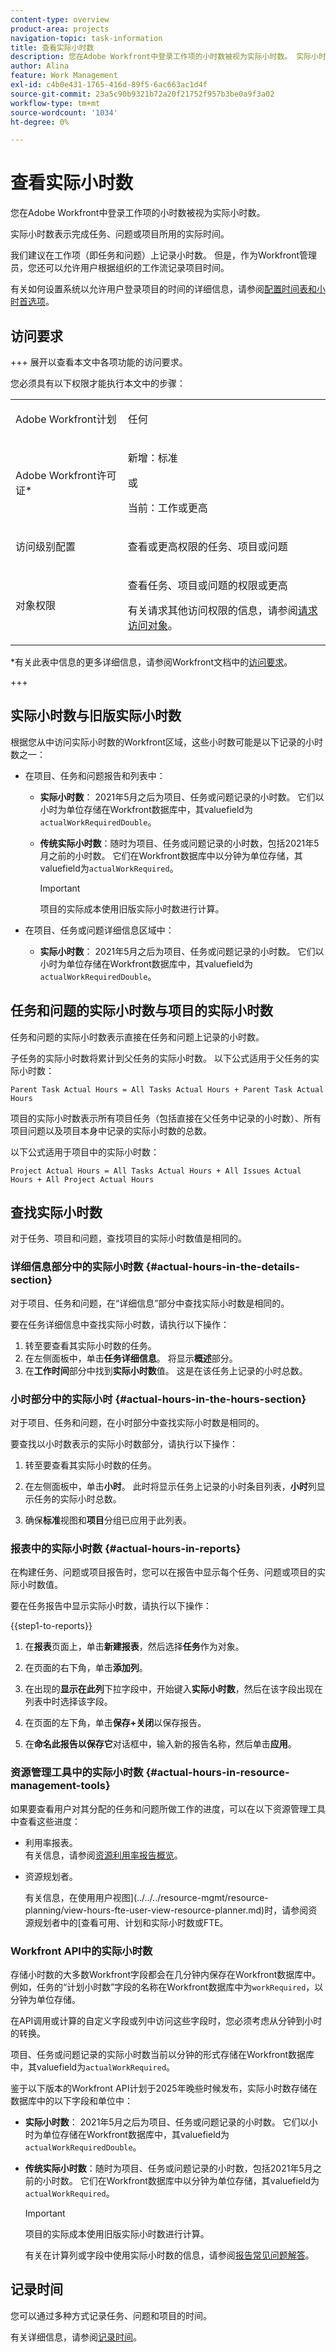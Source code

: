 ```yaml
---
content-type: overview
product-area: projects
navigation-topic: task-information
title: 查看实际小时数
description: 您在Adobe Workfront中登录工作项的小时数被视为实际小时数。 实际小时数表示完成任务、问题或项目所用的实际时间。
author: Alina
feature: Work Management
exl-id: c4b0e431-1765-416d-89f5-6ac663ac1d4f
source-git-commit: 23a5c90b9321b72a20f21752f957b3be0a9f3a02
workflow-type: tm+mt
source-wordcount: '1034'
ht-degree: 0%

---
```


# 查看实际小时数

<!-- Audited: 5/2025 -->

您在Adobe Workfront中登录工作项的小时数被视为实际小时数。

实际小时数表示完成任务、问题或项目所用的实际时间。

我们建议在工作项（即任务和问题）上记录小时数。 但是，作为Workfront管理员，您还可以允许用户根据组织的工作流记录项目时间。

有关如何设置系统以允许用户登录项目的时间的详细信息，请参阅[配置时间表和小时首选项](../../../administration-and-setup/set-up-workfront/configure-timesheets-schedules/timesheet-and-hour-preferences.md)。

## 访问要求

+++ 展开以查看本文中各项功能的访问要求。

您必须具有以下权限才能执行本文中的步骤：

<table style="table-layout:auto"> 
 <col> 
 <col> 
 <tbody> 
  <tr> 
   <td role="rowheader">Adobe Workfront计划</td> 
   <td> <p>任何</p> </td> 
  </tr> 
  <tr> 
   <td role="rowheader">Adobe Workfront许可证*</td> 
   <td> 
   <p>新增：标准<p>
   <p>或</p>
   <p>当前：工作或更高</p> </td> 
  </tr> 
  <tr> 
   <td role="rowheader">访问级别配置</td> 
   <td> <p>查看或更高权限的任务、项目或问题</p> </td> 
  </tr> 
  <tr> 
   <td role="rowheader">对象权限</td> 
   <td> <p>查看任务、项目或问题的权限或更高</p> <p>有关请求其他访问权限的信息，请参阅<a href="../../../workfront-basics/grant-and-request-access-to-objects/request-access.md" class="MCXref xref">请求访问对象</a>。</p> </td> 
  </tr> 
 </tbody> 
</table>

*有关此表中信息的更多详细信息，请参阅Workfront文档中的[访问要求](/help/quicksilver/administration-and-setup/add-users/access-levels-and-object-permissions/access-level-requirements-in-documentation.md)。

+++

## 实际小时数与旧版实际小时数

根据您从中访问实际小时数的Workfront区域，这些小时数可能是以下记录的小时数之一：

* 在项目、任务和问题报告和列表中：

   * **实际小时数**： 2021年5月之后为项目、任务或问题记录的小时数。 它们以小时为单位存储在Workfront数据库中，其valuefield为`actualWorkRequiredDouble`。
   * **传统实际小时数**：随时为项目、任务或问题记录的小时数，包括2021年5月之前的小时数。 它们在Workfront数据库中以分钟为单位存储，其valuefield为`actualWorkRequired`。

     >[!IMPORTANT]
     >
     >项目的实际成本使用旧版实际小时数进行计算。


* 在项目、任务或问题详细信息区域中：

   * **实际小时数**： 2021年5月之后为项目、任务或问题记录的小时数。 它们以小时为单位存储在Workfront数据库中，其valuefield为`actualWorkRequiredDouble`。

## 任务和问题的实际小时数与项目的实际小时数

任务和问题的实际小时数表示直接在任务和问题上记录的小时数。

子任务的实际小时数将累计到父任务的实际小时数。 以下公式适用于父任务的实际小时数：

```
Parent Task Actual Hours = All Tasks Actual Hours + Parent Task Actual Hours
```

项目的实际小时数表示所有项目任务（包括直接在父任务中记录的小时数）、所有项目问题以及项目本身中记录的实际小时数的总数。

以下公式适用于项目中的实际小时数：

```
Project Actual Hours = All Tasks Actual Hours + All Issues Actual Hours + All Project Actual Hours
```

## 查找实际小时数

对于任务、项目和问题，查找项目的实际小时数值是相同的。

### 详细信息部分中的实际小时数 {#actual-hours-in-the-details-section}

对于项目、任务和问题，在“详细信息”部分中查找实际小时数是相同的。

要在任务详细信息中查找实际小时数，请执行以下操作：

1. 转至要查看其实际小时数的任务。
1. 在左侧面板中，单击&#x200B;**任务详细信息**。 将显示&#x200B;**概述**&#x200B;部分。
1. 在&#x200B;**工作时间**&#x200B;部分中找到&#x200B;**实际小时数**&#x200B;值。 这是在该任务上记录的小时总数。

### 小时部分中的实际小时 {#actual-hours-in-the-hours-section}

对于项目、任务和问题，在小时部分中查找实际小时数是相同的。

要查找以小时数表示的实际小时数部分，请执行以下操作：

1. 转至要查看其实际小时数的任务。

1. 在左侧面板中，单击&#x200B;**小时**。 此时将显示任务上记录的小时条目列表，**小时**&#x200B;列显示任务的实际小时总数。

1. 确保&#x200B;**标准**&#x200B;视图和&#x200B;**项目**&#x200B;分组已应用于此列表。

### 报表中的实际小时数 {#actual-hours-in-reports}

在构建任务、问题或项目报告时，您可以在报告中显示每个任务、问题或项目的实际小时数值。

要在任务报告中显示实际小时数，请执行以下操作：

{{step1-to-reports}}

1. 在&#x200B;**报表**&#x200B;页面上，单击&#x200B;**新建报表**，然后选择&#x200B;**任务**&#x200B;作为对象。
1. 在页面的右下角，单击&#x200B;**添加列**。
1. 在出现的&#x200B;**显示在此列**&#x200B;下拉字段中，开始键入&#x200B;**实际小时数**，然后在该字段出现在列表中时选择该字段。

1. 在页面的左下角，单击&#x200B;**保存+关闭**&#x200B;以保存报告。

1. 在&#x200B;**命名此报告以保存它**&#x200B;对话框中，输入新的报告名称，然后单击&#x200B;**应用**。

### 资源管理工具中的实际小时数 {#actual-hours-in-resource-management-tools}

如果要查看用户对其分配的任务和问题所做工作的进度，可以在以下资源管理工具中查看这些进度：

* 利用率报表。\
  有关信息，请参阅[资源利用率报告概览](../../../reports-and-dashboards/reports/using-built-in-reports/resource-utilization-report.md)。

* 资源规划者。

  有关信息，在使用用户视图](../../../resource-mgmt/resource-planning/view-hours-fte-user-view-resource-planner.md)时，请参阅资源规划者中的[查看可用、计划和实际小时数或FTE。


### Workfront API中的实际小时数

<!--this section was added as a result to this issue: https://experience.adobe.com/#/@adobeinternalworkfront/so:hub-Hub/workfront/task/6810910e0001b932e0948336208e76f2/overview-->

存储小时数的大多数Workfront字段都会在几分钟内保存在Workfront数据库中。 例如，任务的“计划小时数”字段的名称在Workfront数据库中为`workRequired`，以分钟为单位存储。

在API调用或计算的自定义字段或列中访问这些字段时，您必须考虑从分钟到小时的转换。

项目、任务或问题记录的实际小时数当前以分钟的形式存储在Workfront数据库中，其valuefield为`actualWorkRequired`。

鉴于以下版本的Workfront API计划于2025年晚些时候发布，实际小时数存储在数据库中的以下字段和单位中：

* **实际小时数**： 2021年5月之后为项目、任务或问题记录的小时数。 它们以小时为单位存储在Workfront数据库中，其valuefield为`actualWorkRequiredDouble`。
* **传统实际小时数**：随时为项目、任务或问题记录的小时数，包括2021年5月之前的小时数。 它们在Workfront数据库中以分钟为单位存储，其valuefield为`actualWorkRequired`。

  >[!IMPORTANT]
  >
  >项目的实际成本使用旧版实际小时数进行计算。

  有关在计算列或字段中使用实际小时数的信息，请参阅[报告常见问题解答](/help/quicksilver/reports-and-dashboards/reports/tips-tricks-and-troubleshooting/reports-faq.md)。

## 记录时间

您可以通过多种方式记录任务、问题和项目的时间。

有关详细信息，请参阅[记录时间](../../../timesheets/create-and-manage-timesheets/log-time.md)。
